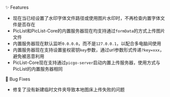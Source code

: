 ✨ Features

- 现在当已经设置了水印字体文件路径或使用图片水印时，不再检查内置字体文件是否存在
- PicList和PicList-Core的内置服务器现在均支持通过`formData`的方式上传图片文件
- 内置服务器现在默认监听`0.0.0.0`，而不是`127.0.0.1`，以配合多电脑间使用
- 内置服务器现在支持设置鉴权密钥`key`参数，通过url参数形式传递`?key=xxx`，避免被恶意利用
- PicList-Core现在支持通过`picgo-server`启动内置上传服务器，使用方式与PicList的内置服务器相同

🐛 Bug Fixes

- 修复了没有新建临时文件夹导致本地图床上传失败的问题
